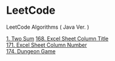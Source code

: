 # LeetCode
LeetCode Algorithms ( Java Ver. )

[1. Two Sum](/src/answer/TwoSum.java)
[168. Excel Sheet Column Title](/src/answer/ExcelSheetColumnTitle.java)  
[171. Excel Sheet Column Number](/src/answer/ExcelSheetColumnNumber.java)  
[174. Dungeon Game](/src/answer/DungeonGame.java)